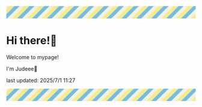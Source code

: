 <!-- Header image -->
<img src="./pokemon/pokemon_30.png" width="1000">

# Hi there!👋

Welcome to mypage!

I'm Judeee🐷

last updated: 2025/7/1 11:27

<!-- Footer image -->
<img src="./pokemon/pokemon_30.png" width="1000">
